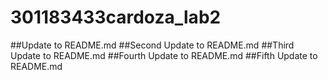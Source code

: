 # 301183433cardoza_lab2
##Update to README.md
##Second Update to README.md
##Third Update to README.md
##Fourth Update to README.md
##Fifth Update to README.md
